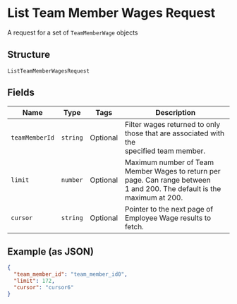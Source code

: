 
# List Team Member Wages Request

A request for a set of `TeamMemberWage` objects

## Structure

`ListTeamMemberWagesRequest`

## Fields

| Name | Type | Tags | Description |
|  --- | --- | --- | --- |
| `teamMemberId` | `string` | Optional | Filter wages returned to only those that are associated with the<br>specified team member. |
| `limit` | `number` | Optional | Maximum number of Team Member Wages to return per page. Can range between<br>1 and 200. The default is the maximum at 200. |
| `cursor` | `string` | Optional | Pointer to the next page of Employee Wage results to fetch. |

## Example (as JSON)

```json
{
  "team_member_id": "team_member_id0",
  "limit": 172,
  "cursor": "cursor6"
}
```

